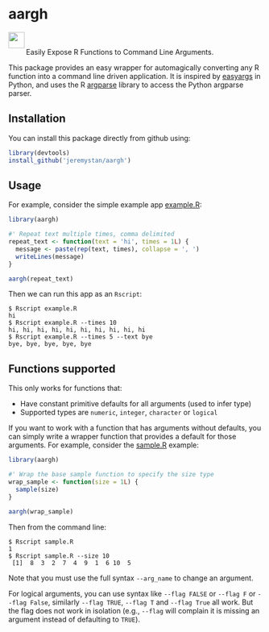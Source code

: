 # aargh

<a href="Pirate Emoji"><img src="https://www.emojirequest.com/images/PirateEmoji.jpg" align="left" height="32" width="32" ></a></br>

Easily Expose R Functions to Command Line Arguments.

This package provides an easy wrapper for automagically converting any R function into a command line driven application. It is inspired by [easyargs](https://pypi.python.org/pypi/easyargs/0.9.3) in Python, and uses the R [argparse](https://cran.r-project.org/web/packages/argparse/index.html) library to access the Python argparse parser.

## Installation

You can install this package directly from github using:

```r
library(devtools)
install_github('jeremystan/aargh')
```

## Usage

For example, consider the simple example app [example.R](/examples/example.R):

```r
library(aargh)

#' Repeat text multiple times, comma delimited
repeat_text <- function(text = 'hi', times = 1L) {
  message <- paste(rep(text, times), collapse = ', ')
  writeLines(message)
}

aargh(repeat_text)
```

Then we can run this app as an `Rscript`:

```
$ Rscript example.R
hi
$ Rscript example.R --times 10
hi, hi, hi, hi, hi, hi, hi, hi, hi, hi
$ Rscript example.R --times 5 --text bye
bye, bye, bye, bye, bye
```

## Functions supported

This only works for functions that:

* Have constant primitive defaults for all arguments (used to infer type)
* Supported types are `numeric`, `integer`, `character` or `logical`

If you want to work with a function that has arguments without defaults, you can simply write a wrapper function that provides a default for those arguments. For example, consider the [sample.R](/examples/sample.R) example:

```r
library(aargh)

#' Wrap the base sample function to specify the size type
wrap_sample <- function(size = 1L) {
  sample(size)
}

aargh(wrap_sample)
```

Then from the command line:

```
$ Rscript sample.R
1
$ Rscript sample.R --size 10
 [1]  8  3  2  7  4  9  1  6 10  5
```

Note that you must use the full syntax `--arg_name` to change an argument.

For logical arguments, you can use syntax like `--flag FALSE` or `--flag F` or `--flag False`, similarly `--flag TRUE`, `--flag T` and `--flag True` all work. But the flag does not work in isolation (e.g., `--flag` will complain it is missing an argument instead of defaulting to `TRUE`).
